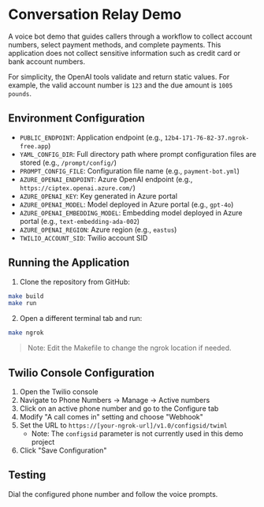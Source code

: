 # Conversation Relay Demo

A voice bot demo that guides callers through a workflow to collect account numbers, select payment methods, and complete payments. This application does not collect sensitive information such as credit card or bank account numbers.

For simplicity, the OpenAI tools validate and return static values. For example, the valid account number is `123` and the due amount is `1005 pounds`.

## Environment Configuration

- `PUBLIC_ENDPOINT`: Application endpoint (e.g., `12b4-171-76-82-37.ngrok-free.app`)
- `YAML_CONFIG_DIR`: Full directory path where prompt configuration files are stored (e.g., `/prompt/config/`)
- `PROMPT_CONFIG_FILE`: Configuration file name (e.g., `payment-bot.yml`)
- `AZURE_OPENAI_ENDPOINT`: Azure OpenAI endpoint (e.g., `https://ciptex.openai.azure.com/`)
- `AZURE_OPENAI_KEY`: Key generated in Azure portal
- `AZURE_OPENAI_MODEL`: Model deployed in Azure portal (e.g., `gpt-4o`)
- `AZURE_OPENAI_EMBEDDING_MODEL`: Embedding model deployed in Azure portal (e.g., `text-embedding-ada-002`)
- `AZURE_OPENAI_REGION`: Azure region (e.g., `eastus`)
- `TWILIO_ACCOUNT_SID`: Twilio account SID

## Running the Application

1. Clone the repository from GitHub:

```bash
make build
make run
```

2. Open a different terminal tab and run:

```bash
make ngrok
```

> Note: Edit the Makefile to change the ngrok location if needed.

## Twilio Console Configuration

1. Open the Twilio console
2. Navigate to Phone Numbers → Manage → Active numbers
3. Click on an active phone number and go to the Configure tab
4. Modify "A call comes in" setting and choose "Webhook"
5. Set the URL to `https://[your-ngrok-url]/v1.0/configsid/twiml`
   - Note: The `configsid` parameter is not currently used in this demo project
6. Click "Save Configuration"

## Testing

Dial the configured phone number and follow the voice prompts.
